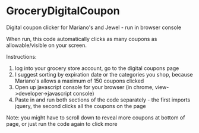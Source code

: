# GroceryDigitalCoupon
Digital coupon clicker for Mariano's and Jewel - run in browser console

When run, this code automatically clicks as many coupons as allowable/visible on your screen. 

Instructions:
1) log into your grocery store account, go to the digital coupons page
2) I suggest sorting by expiration date or the categories you shop, because Mariano's allows a maximum of 150 coupons clicked
3) Open up javascript console for your browser (in chrome, view->developer->javascript console)
4) Paste in and run both sections of the code separately - the first imports jquery, the second clicks all the coupons on the page

Note: you might have to scroll down to reveal more coupons at bottom of page, or just run the code again to click more
